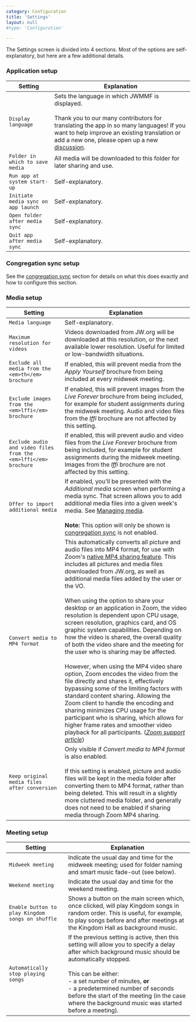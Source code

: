 ```yaml
---
category: Configuration
title: 'Settings'
layout: null
#type: 'Configuration'

---
```


The Settings screen is divided into 4 sections. Most of the options are self-explanatory, but here are a few additional details.

### Application setup

| Setting  | Explanation |
| ------------- | ------------- |
| `Display language`  | Sets the language in which JWMMF is displayed. <br><br>Thank you to our many contributors for translating the app in so many languages! If you want to help improve an existing translation or add a new one, please open up a new <a href="https://github.com/sircharlo/jw-meeting-media-fetcher/discussions/new?category=translations&title=New+translation+in+LANGUAGE&body=I+would+like+to+help+to+translate+JWMMF+into+a+language+I+speak,+LANGUAGE" target="_blank">discussion</a>. |
| `Folder in which to save media`  | All media will be downloaded to this folder for later sharing and use. |
| `Run app at system start-up` | Self-explanatory. |
| `Initiate media sync on app launch` | Self-explanatory. |
| `Open folder after media sync` | Self-explanatory. |
| `Quit app after media sync` | Self-explanatory. |


### Congregation sync setup

See the [congregation sync](#/congregation-sync) section for details on what this does exactly and how to configure this section.


### Media setup

| Setting  | Explanation |
| ------------- | ------------- |
| `Media language` | Self-explanatory. |
| `Maximum resolution for videos` | Videos downloaded from JW.org will be downloaded at this resolution, or the next available lower resolution. Useful for limited or low-bandwidth situations. |
| `Exclude all media from the <em>th</em> brochure`  | If enabled, this will prevent media from the <em>Apply Yourself</em> brochure from being included at every midweek meeting. |
| `Exclude images from the <em>lffi</em> brochure`  | If enabled, this will prevent images from the <em>Live Forever</em> brochure from being included, for example for student assignments during the midweek meeting. Audio and video files from the <em>lffi</em> brochure are not affected by this setting. |
| `Exclude audio and video files from the <em>lffi</em> brochure`  | If enabled, this will prevent audio and video files from the <em>Live Forever</em> brochure from being included, for example for student assignments during the midweek meeting. Images from the <em>lffi</em> brochure are not affected by this setting. |
| `Offer to import additional media` | If enabled, you'll be presented with the *Additional media* screen when performing a media sync. That screen allows you to add additional media files into a given week's media. See [Managing media](#/manage-media). <br><br>**Note:** This option will only be shown is [congregation sync](#/congregation-sync) is not enabled.|
| `Convert media to MP4 format` | This automatically converts all picture and audio files into MP4 format, for use with Zoom's <a href="https://github.com/sircharlo/jw-meeting-media-fetcher/blob/master/screenshots/zoom-mp4-share.png?raw=true" target="_blank">native MP4 sharing feature</a>. This includes all pictures and media files downloaded from JW.org, as well as additional media files added by the user or the VO. <br><br>When using the option to share your desktop or an application in Zoom, the video resolution is dependent upon CPU usage, screen resolution, graphics card, and OS graphic system capabilities. Depending on how the video is shared, the overall quality of both the video share and the meeting for the user who is sharing may be affected. <br><br> However, when using the MP4 video share option, Zoom encodes the video from the file directly and shares it, effectively bypassing some of the limiting factors with standard content sharing. Allowing the Zoom client to handle the encoding and sharing minimizes CPU usage for the participant who is sharing, which allows for higher frame rates and smoother video playback for all participants. (*<a href="https://support.zoom.us/hc/en-us/articles/360051673592-Sharing-and-playing-a-video" target="_blank">Zoom support article</a>*) |
| `Keep original media files after conversion` | Only visible if *Convert media to MP4 format* is also enabled.<br><br>If this setting is enabled, picture and audio files will be kept in the media folder after converting them to MP4 format, rather than being deleted. This will result in a slightly more cluttered media folder, and generally does not need to be enabled if sharing media through Zoom MP4 sharing. |



### Meeting setup

| Setting  | Explanation |
| ------------- | ------------- |
| `Midweek meeting` | Indicate the usual day and time for the midweek meeting; used for folder naming and smart music fade-out (see below). |
| `Weekend meeting` | Indicate the usual day and time for the weekend meeting. |
| `Enable button to play Kingdom songs on shuffle`  | Shows a button on the main screen which, once clicked, will play Kingdom songs in random order. This is useful, for example, to play songs before and after meetings at the Kingdom Hall as background music. |
| `Automatically stop playing songs`  | If the previous setting is active, then this setting will allow you to specify a delay after which background music should be automatically stopped. <br><br>This can be either: <br>- a set number of minutes, **or** <br>- a predetermined number of seconds before the start of the meeting (in the case where the background music was started before a meeting). |
